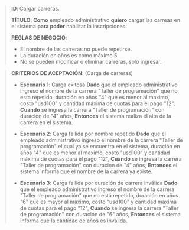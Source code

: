 > **ID**: Cargar carreras.
>
> **TÍTULO**: **Como** empleado administrativo **quiero** cargar las carreas en el sistema **para poder** habilitar la inscripciones.
> 
> **REGLAS DE NEGOCIO**: 
> - El nombre de las carreras no puede repetirse.
> - La duración en años es como máximo 5.
> - No se pueden modificar o eliminar carreras, solo ingresar.

> **CRITERIOS DE ACEPTACIÓN**: (Carga de carreras)
> -  **Escenario 1**: Carga exitosa
> **Dado**  que el empleado administrativo ingreso el nombre de la carrera "Taller de programación" que no esta repetido, duración en años "4" que es menor al maximo, costo "usd100" y cantidad máxima de cuotas para el pago "12",
> **Cuando** se ingresa la carrera "Taller de programación" con duracion de "4" años,
> **Entonces** el sistema realiza el alta de la carrera en el sistema. 
>
> - **Escenario 2**: Carga fallida por nombre repetido
> **Dado** que el empleado administrativo ingreso el nombre de la carrera "Taller de programación" el cual ya se encuentra en el sistema, duración en años "4" que es menor al maximo, costo "usd100" y cantidad máxima de cuotas para el pago "12",
> **Cuando**  se ingresa la carrera "Taller de programación" con duracion de "4" años,
> **Entonces** el sistema informa que el nombre de la carrera ya existe. 
> 
> - **Escenario 3**: Carga fallida por duración de carrera inválida
> **Dado** que el empleado administrativo ingreso el nombre de la carrera "Taller de programación" que no está repetido, duración en años "6" que es mayor al maximo, costo "usd100" y cantidad máxima de cuotas para el pago "12",
> **Cuando** se ingresa la carrera "Taller de programación" con duracion de "6" años,
> **Entonces** el sistema informa que la cantidad de años es inválida.
> 


